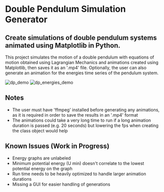 # Double Pendulum Simulation Generator

## Create simulations of double pendulum systems animated using Matplotlib in Python.

This project simulates the motion of a double pendulum with equations of motion obtained using Lagrangian Mechanics and animations created using Matplotlib, then saves it as an '.mp4' file. Optionally, the user can also generate an animation for the energies time series of the pendulum system. 

![dp_demo](https://github.com/StevenGu2004/Double-Pendulum-Simulation-Generator/assets/93726536/69414bab-6cb3-47db-bbaf-cde2f1f91c5e)
![dp_energies_demo](https://github.com/StevenGu2004/Double-Pendulum-Simulation-Generator/assets/93726536/7ef72f9c-e7c6-40fe-a540-cdd1f73f7345)

## Notes
- The user must have 'ffmpeg' installed before generating any animations, as it is required in order to save the results in an '.mp4' format
- The animations could take a very long time to run if a long animation duration is passed (e.g. 20 seconds) but lowering the fps when creating the class object would help


## Known Issues (Work in Progress)
- Energy graphs are unlabeled 
- Minimum potential energy (U min) doesn't correlate to the lowest potential energy on the graph
- Run time needs to be heavily optimized to handle larger animation durations
- Missing a GUI for easier handling of generations
